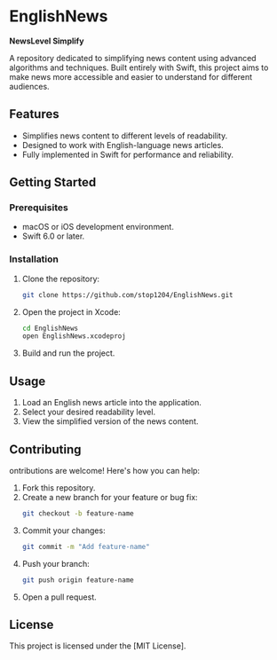 # EnglishNews

**NewsLevel Simplify**  

A repository dedicated to simplifying news content using advanced algorithms and techniques. Built entirely with Swift, this project aims to make news more accessible and easier to understand for different audiences.

## Features

- Simplifies news content to different levels of readability.
- Designed to work with English-language news articles.
- Fully implemented in Swift for performance and reliability.

## Getting Started

### Prerequisites

- macOS or iOS development environment.
- Swift 6.0 or later.

### Installation

1. Clone the repository:
   ```bash
   git clone https://github.com/stop1204/EnglishNews.git
2. Open the project in Xcode:
   ```bash
   cd EnglishNews
   open EnglishNews.xcodeproj
3. Build and run the project.

## Usage

1. Load an English news article into the application.
2. Select your desired readability level.
3. View the simplified version of the news content.

## Contributing
ontributions are welcome! Here's how you can help:

1. Fork this repository.
2. Create a new branch for your feature or bug fix:
   ```bash
   git checkout -b feature-name
3. Commit your changes:
   ```bash
   git commit -m "Add feature-name"
   
4. Push your branch:
   ```bash
   git push origin feature-name
   
5. Open a pull request.


## License
This project is licensed under the [MIT License].
